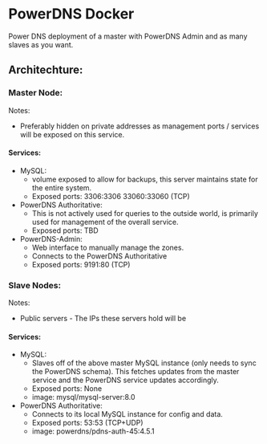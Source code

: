 # PowerDNS Docker
Power DNS deployment of a master with PowerDNS Admin and as many slaves as you want.

## Architechture:

### Master Node:

Notes:
* Preferably hidden on private addresses as management ports / services will be exposed on this service.

#### Services:
* MySQL:
  * volume exposed to allow for backups, this server maintains state for the entire system.
  * Exposed ports: 3306:3306 33060:33060 (TCP)
* PowerDNS Authoritative:
  * This is not actively used for queries to the outside world, is primarily used for management of the overall service.
  * Exposed ports: TBD
* PowerDNS-Admin:
  * Web interface to manually manage the zones.
  * Connects to the PowerDNS Authoritative 
  * Exposed ports: 9191:80 (TCP)

### Slave Nodes:
Notes:
* Public servers - The IPs these servers hold will be 

#### Services:
* MySQL:
  * Slaves off of the above master MySQL instance (only needs to sync the PowerDNS schema). This fetches updates from the master service and the PowerDNS service updates accordingly.
  * Exposed ports: None
  * image: mysql/mysql-server:8.0
* PowerDNS Authoritative:
  * Connects to its local MySQL instance for config and data.
  * Exposed ports: 53:53 (TCP+UDP)
  * image: powerdns/pdns-auth-45:4.5.1

